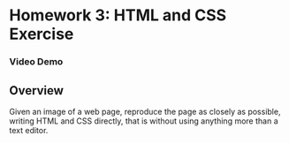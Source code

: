# Homework 3: HTML and CSS Exercise
### Video Demo
## Overview
Given an image of a web page, reproduce the page as closely as possible, writing HTML and CSS directly, that is without using anything more than a text editor.
